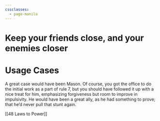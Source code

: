 ```yaml
---
cssclasses:
  - page-manila
---
```

# Keep your friends close, and your enemies closer
# Usage Cases
A great case would have been Mason. Of course, you got the office to do the initial work as a part of rule 7, but you should have followed it up with a nice treat for him, emphasizing forgiveness but room to improve in impulsivity. He would have been a great ally, as he had something to prove; that he’d never pull that stunt again.

[[48 Laws to Power]]